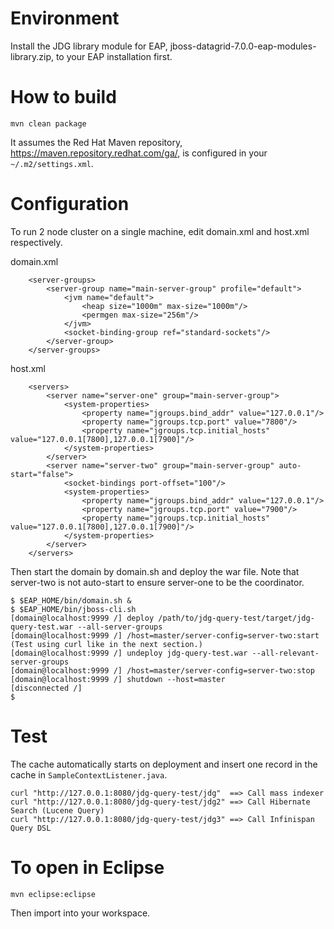 # Environment

Install the JDG library module for EAP, jboss-datagrid-7.0.0-eap-modules-library.zip, to your EAP installation first.


# How to build

    mvn clean package

It assumes the Red Hat Maven repository, https://maven.repository.redhat.com/ga/, is configured in your `~/.m2/settings.xml`.


# Configuration

To run 2 node cluster on a single machine, edit domain.xml and host.xml respectively.

domain.xml
~~~
    <server-groups>
        <server-group name="main-server-group" profile="default">
            <jvm name="default">
                <heap size="1000m" max-size="1000m"/>
                <permgen max-size="256m"/>
            </jvm>
            <socket-binding-group ref="standard-sockets"/>
        </server-group>
    </server-groups>
~~~

host.xml
~~~
    <servers>
        <server name="server-one" group="main-server-group">
            <system-properties>
                <property name="jgroups.bind_addr" value="127.0.0.1"/>
                <property name="jgroups.tcp.port" value="7800"/>
                <property name="jgroups.tcp.initial_hosts" value="127.0.0.1[7800],127.0.0.1[7900]"/>
            </system-properties>
        </server>
        <server name="server-two" group="main-server-group" auto-start="false">
            <socket-bindings port-offset="100"/>
            <system-properties>
                <property name="jgroups.bind_addr" value="127.0.0.1"/>
                <property name="jgroups.tcp.port" value="7900"/>
                <property name="jgroups.tcp.initial_hosts" value="127.0.0.1[7800],127.0.0.1[7900]"/>
            </system-properties>
        </server>
    </servers>
~~~

Then start the domain by domain.sh and deploy the war file.
Note that server-two is not auto-start to ensure server-one to be the coordinator.

~~~
$ $EAP_HOME/bin/domain.sh &
$ $EAP_HOME/bin/jboss-cli.sh
[domain@localhost:9999 /] deploy /path/to/jdg-query-test/target/jdg-query-test.war --all-server-groups
[domain@localhost:9999 /] /host=master/server-config=server-two:start
(Test using curl like in the next section.)
[domain@localhost:9999 /] undeploy jdg-query-test.war --all-relevant-server-groups
[domain@localhost:9999 /] /host=master/server-config=server-two:stop
[domain@localhost:9999 /] shutdown --host=master
[disconnected /]
$ 
~~~


# Test

The cache automatically starts on deployment and insert one record in the cache in ``SampleContextListener.java``.

    curl "http://127.0.0.1:8080/jdg-query-test/jdg"  ==> Call mass indexer
    curl "http://127.0.0.1:8080/jdg-query-test/jdg2" ==> Call Hibernate Search (Lucene Query)
    curl "http://127.0.0.1:8080/jdg-query-test/jdg3" ==> Call Infinispan Query DSL


# To open in Eclipse

    mvn eclipse:eclipse

Then import into your workspace.
